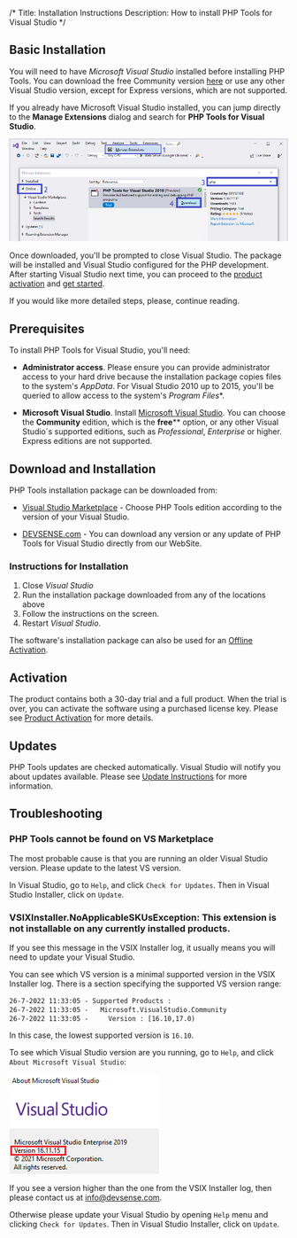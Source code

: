/*
Title: Installation Instructions
Description: How to install PHP Tools for Visual Studio
*/

## Basic Installation

You will need to have *Microsoft Visual Studio* installed before installing PHP Tools. You can download the free Community version [here](https://visualstudio.microsoft.com/vs/community/) or use any other Visual Studio version, except for Express versions, which are not supported.

If you already have Microsoft Visual Studio installed, you can jump directly to the **Manage Extensions** dialog and search for **PHP Tools for Visual Studio**.

![Visual Studio Extensions](imgs/install-from-vs.png)

Once downloaded, you'll be prompted to close Visual Studio. The package will be installed and Visual Studio configured for the PHP development. After starting Visual Studio next time, you can proceed to the [product activation](/vs/installation/activation) and [get started](/vs/).

If you would like more detailed steps, please, continue reading.

## Prerequisites

To install PHP Tools for Visual Studio, you'll need:

- **Administrator access**. Please ensure you can provide administrator access to your hard drive because the installation package copies files to the system's _AppData_. For Visual Studio 2010 up to 2015, you'll be queried to allow access to the system's _Program Files_*.

- **Microsoft Visual Studio**. Install [Microsoft Visual Studio](https://visualstudio.microsoft.com/vs/). You can choose the **Community** edition, which is the **free**** option, or any other Visual Studio´s supported editions, such as *Professional*, *Enterprise* or higher. Express editions are not supported.

## Download and Installation

 PHP Tools installation package can be downloaded from:

- [Visual Studio Marketplace](https://marketplace.visualstudio.com/search?term="php%20tools"&target=VS&vsVersion=) - Choose PHP Tools edition according to the version of your Visual Studio.

- [DEVSENSE.com](https://www.devsense.com/en/download#vs) - You can download any version or any update of PHP Tools for Visual Studio directly from our WebSite.


### Instructions for Installation

1. Close *Visual Studio*
2. Run the installation package downloaded from any of the locations above
3. Follow the instructions on the screen.
4. Restart *Visual Studio*.

The software's installation package can also be used for an [Offline Activation](https://docs.devsense.com/en/vs/installation/offline-activation).

## Activation

The product contains both a 30-day trial and a full product. When the trial is over, you can activate the software using a purchased license key. Please see [Product Activation](/vs/installation/activation) for more details.

## Updates

PHP Tools updates are checked automatically. Visual Studio will notify you about updates available. Please see [Update Instructions](https://docs.devsense.com/en/vs/installation/update) for more information.

## Troubleshooting

### PHP Tools cannot be found on VS Marketplace

The most probable cause is that you are running an older Visual Studio version. Please update to the latest VS version.

In Visual Studio, go to `Help`, and click `Check for Updates`.  Then in Visual Studio Installer, click on `Update`.

### VSIXInstaller.NoApplicableSKUsException: This extension is not installable on any currently installed products.

If you see this message in the VSIX Installer log, it usually means you will need to update your Visual Studio.

You can see which VS version is a minimal supported version in the VSIX Installer log. There is a section specifying the supported VS version range:
```
26-7-2022 11:33:05 - Supported Products :
26-7-2022 11:33:05 -   Microsoft.VisualStudio.Community
26-7-2022 11:33:05 -     Version : [16.10,17.0)
```
In this case, the lowest supported version is `16.10`.

To see which Visual Studio version are you running, go to `Help`, and click `About Microsoft Visual Studio`:

![About Microsoft Visual Studio](imgs/about-vs.png)

If you see a version higher than the one from the VSIX Installer log, then please contact us at [info@devsense.com](mailto:info@devsense.com).

Otherwise please update your Visual Studio by opening `Help` menu and clicking `Check for Updates`. Then in Visual Studio Installer, click on `Update`.